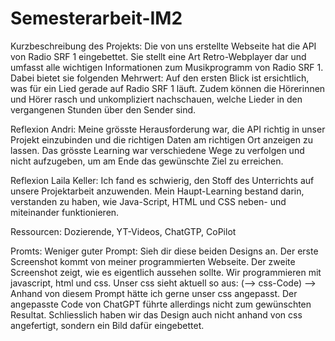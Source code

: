 # Semesterarbeit-IM2
Kurzbeschreibung des Projekts:
Die von uns erstellte Webseite hat die API von Radio SRF 1 eingebettet. Sie stellt eine Art Retro-Webplayer dar und umfasst alle wichtigen Informationen zum Musikprogramm von Radio SRF 1. Dabei bietet sie folgenden Mehrwert: Auf den ersten Blick ist ersichtlich, was für ein Lied gerade auf Radio SRF 1 läuft. Zudem können die Hörerinnen und Hörer rasch und unkompliziert nachschauen, welche Lieder in den vergangenen Stunden über den Sender sind.

Reflexion Andri:
Meine grösste Herausforderung war, die API richtig in unser Projekt einzubinden und die richtigen Daten am richtigen Ort anzeigen zu lassen. Das grösste Learning war verschiedene Wege zu verfolgen und nicht aufzugeben, um am Ende das gewünschte Ziel zu erreichen.

Reflexion Laila Keller:
Ich fand es schwierig, den Stoff des Unterrichts auf unsere Projektarbeit anzuwenden. Mein Haupt-Learning bestand darin, verstanden zu haben, wie Java-Script, HTML und CSS neben- und miteinander funktionieren.

Ressourcen:
Dozierende, YT-Videos, ChatGTP, CoPilot

Promts:
Weniger guter Prompt:
Sieh dir diese beiden Designs an. Der erste Screenshot kommt von meiner programmierten Webseite. Der zweite Screenshot zeigt, wie es eigentlich aussehen sollte. Wir programmieren mit javascript, html und css. Unser css sieht aktuell so aus: (--> css-Code)
--> Anhand von diesem Prompt hätte ich gerne unser css angepasst. Der angepasste Code von ChatGPT führte allerdings nicht zum gewünschten Resultat. Schliesslich haben wir das Design auch nicht anhand von css angefertigt, sondern ein Bild dafür eingebettet.